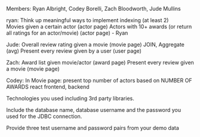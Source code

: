 Members: Ryan Albright, Codey Borelli, Zach Bloodworth, Jude Mullins

ryan: 
Think up meaningful ways to implement indexing (at least 2)  
Movies given a certain actor (actor page)
Actors with 10+ awards (or return all ratings for an actor/movie) (actor page) - Ryan

Jude: 
Overall review rating given a movie (movie page)
JOIN, Aggregate (avg)
Present every review given by a user (user page)

Zach:
Award list given movie/actor (award page) 
Present every review given a movie (movie page)

Codey:
In Movie page: present top number of actors based on NUMBER OF AWARDS
react frontend, backend


Technologies you used including 3rd party libraries.

Include the database name, database username and the password you used for the JDBC connection.

Provide three test username and password pairs from your demo data



